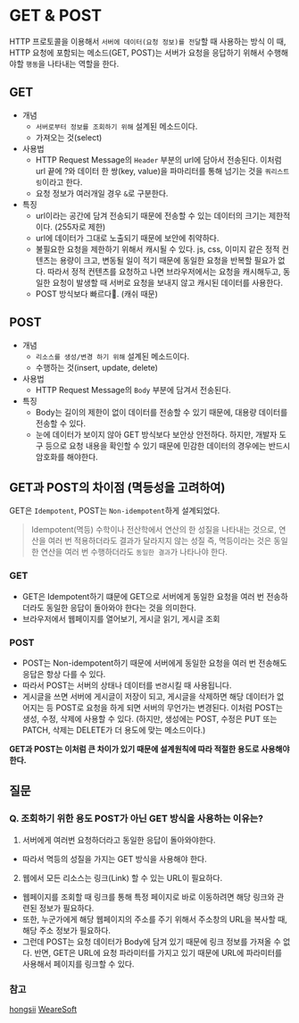 # GET & POST
HTTP 프로토콜을 이용해서 `서버에 데이터(요청 정보)를 전달`할 때 사용하는 방식
이 때, HTTP 요청에 포함되는 메소드(GET, POST)는 서버가 요청을 응답하기 위해서 수행해야할 `행동`을 나타내는 역할을 한다.

## GET
- 개념
  - `서버로부터 정보를 조회하기 위해` 설계된 메소드이다.
  - 가져오는 것(select)
- 사용법
  - HTTP Request Message의 `Header` 부분의 url에 담아서 전송된다. 이처럼 url 끝에 ?와 데이터 한 쌍(key, value)을 파마리터를 통해 넘기는 것을 `쿼리스트링`이라고 한다.
  - 요청 정보가 여러개일 경우 `&`로 구분한다.
- 특징
  - url이라는 공간에 담겨 전송되기 때문에 전송할 수 있는 데이터의 크기는 제한적이다. (255자로 제한)
  - url에 데이터가 그대로 노출되기 때문에 보안에 취약하다.
  - 불필요한 요청을 제한하기 위해서 캐시될 수 있다. js, css, 이미지 같은 정적 컨텐츠는 용량이 크고, 변동될 일이 적기 때문에 동일한 요청을 반복할 필요가 없다. 따라서 정적 컨텐츠를 요청하고 나면 브라우저에서는 요청을 캐시해두고, 동일한 요청이 발생할 때 서버로 요청을 보내지 않고 캐시된 데이터를 사용한다.
  - POST 방식보다 빠르다. (캐쉬 때문)

## POST
- 개념
  - `리소스를 생성/변경 하기 위해` 설계된 메소드이다.
  - 수행하는 것(insert, update, delete)
- 사용법
  - HTTP Request Message의 `Body` 부분에 담겨서 전송된다. 
- 특징
  - Body는 길이의 제한이 없이 데이터를 전송할 수 있기 때문에, 대용량 데이터를 전송할 수 있다.
  - 눈에 데이터가 보이지 않아 GET 방식보다 보안상 안전하다. 하지만, 개발자 도구 등으로 요청 내용을 확인할 수 있기 때문에 민감한 데이터의 경우에는 반드시 암호화를 해야한다.


## GET과 POST의 차이점 (멱등성을 고려하여)
GET은 `Idempotent`, POST는 `Non-idempotent`하게 설계되었다.  
> Idempotent(멱등)
> 수학이나 전산학에서 연산의 한 성질을 나타내는 것으로, 연산을 여러 번 적용하더라도 결과가 달라지지 않는 성질
즉, 멱등이라는 것은 동일한 연산을 여러 번 수행하더라도 `동일한 결과`가 나타나야 한다.

### GET
- GET은 Idempotent하기 떄문에 GET으로 서버에게 동일한 요청을 여러 번 전송하더라도 동일한 응답이 돌아와야 한다는 것을 의미한다.
- 브라우저에서 웹페이지를 열어보기, 게시글 읽기, 게시글 조회

### POST
- POST는 Non-idempotent하기 때문에 서버에게 동일한 요청을 여러 번 전송해도 응답은 항상 다를 수 있다. 
- 따라서 POST는 서버의 상태나 데이터를 `변경`시킬 때 사용됩니다. 
- 게시글을 쓰면 서버에 게시글이 저장이 되고, 게시글을 삭제하면 해당 데이터가 없어지는 등 POST로 요청을 하게 되면 서버의 무언가는 변경된다. 이처럼 POST는 생성, 수정, 삭제에 사용할 수 있다. (하지만, 생성에는 POST, 수정은 PUT 또는 PATCH, 삭제는 DELETE가 더 용도에 맞는 메소드이다.)


**GET과 POST는 이처럼 큰 차이가 있기 때문에 설계원칙에 따라 적절한 용도로 사용해야한다.**


## 질문
### Q. 조회하기 위한 용도 POST가 아닌 GET 방식을 사용하는 이유는?
1. 서버에게 여러번 요청하더라고 동일한 응답이 돌아와야한다.
  - 따라서 멱등의 성질을 가지는 GET 방식을 사용해야 한다.
2. 웹에서 모든 리소스는 링크(Link) 할 수 있는 URL이 필요하다.
  - 웹페이지를 조회할 때 링크를 통해 특정 페이지로 바로 이동하려면 해당 링크와 관련된 정보가 필요하다. 
  - 또한, 누군가에게 해당 웹페이지의 주소를 주기 위해서 주소창의 URL을 복사할 때, 해당 주소 정보가 필요하다. 
  - 그런데 POST는 요청 데이터가 Body에 담겨 있기 때문에 링크 정보를 가져올 수 없다. 반면, GET은 URL에 요청 파라미터를 가지고 있기 때문에 URL에 파라미터를 사용해서 페이지를 링크할 수 있다.




### 참고
[hongsii](https://hongsii.github.io/2017/08/02/what-is-the-difference-get-and-post/)
[WeareSoft](https://github.com/WeareSoft/tech-interview/blob/master/contents/network.md#http%EC%99%80-https)